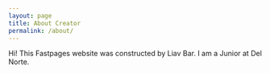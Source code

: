 ```yaml
---
layout: page
title: About Creator
permalink: /about/
---
```


Hi! This Fastpages website was constructed by Liav Bar. I am a Junior at Del Norte. 





